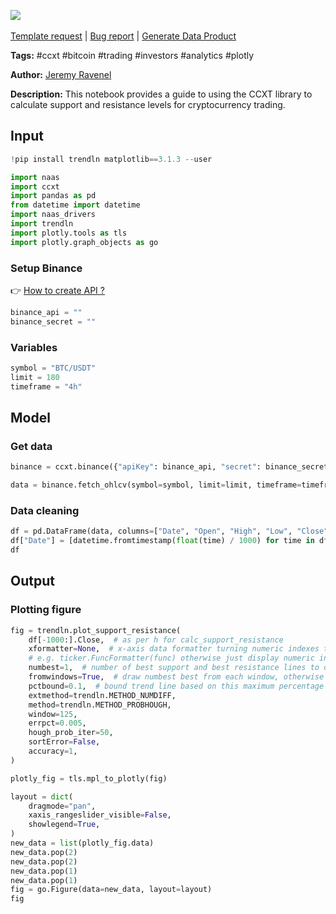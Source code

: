 <a href="https://app.naas.ai/user-redirect/naas/downloader?url=https://raw.githubusercontent.com/jupyter-naas/awesome-notebooks/master/CCXT/CCXT_Calculate_Support_and_Resistance.ipynb" target="_parent"><img src="https://naasai-public.s3.eu-west-3.amazonaws.com/open_in_naas.svg"/></a><br><br><a href="https://github.com/jupyter-naas/awesome-notebooks/issues/new?assignees=&labels=&template=template-request.md&title=Tool+-+Action+of+the+notebook+">Template request</a> | <a href="https://github.com/jupyter-naas/awesome-notebooks/issues/new?assignees=&labels=bug&template=bug_report.md&title=CCXT+-+Calculate+Support+and+Resistance:+Error+short+description">Bug report</a> | <a href="https://app.naas.ai/user-redirect/naas/downloader?url=https://raw.githubusercontent.com/jupyter-naas/awesome-notebooks/master/Naas/Naas_Start_data_product.ipynb" target="_parent">Generate Data Product</a>

**Tags:** #ccxt #bitcoin #trading #investors #analytics #plotly

**Author:** [Jeremy Ravenel](https://www.linkedin.com/in/ACoAAAJHE7sB5OxuKHuzguZ9L6lfDHqw--cdnJg/)

**Description:** This notebook provides a guide to using the CCXT library to calculate support and resistance levels for cryptocurrency trading.

## Input


```python
!pip install trendln matplotlib==3.1.3 --user
```


```python
import naas
import ccxt
import pandas as pd
from datetime import datetime
import naas_drivers
import trendln
import plotly.tools as tls
import plotly.graph_objects as go
```

### Setup Binance
👉 <a href='https://www.binance.com/en/support/faq/360002502072'>How to create API ?</a>


```python
binance_api = ""
binance_secret = ""
```

### Variables


```python
symbol = "BTC/USDT"
limit = 180
timeframe = "4h"
```

## Model

### Get data


```python
binance = ccxt.binance({"apiKey": binance_api, "secret": binance_secret})

data = binance.fetch_ohlcv(symbol=symbol, limit=limit, timeframe=timeframe)
```

### Data cleaning


```python
df = pd.DataFrame(data, columns=["Date", "Open", "High", "Low", "Close", "Volume"])
df["Date"] = [datetime.fromtimestamp(float(time) / 1000) for time in df["Date"]]
df
```

## Output

### Plotting figure


```python
fig = trendln.plot_support_resistance(
    df[-1000:].Close,  # as per h for calc_support_resistance
    xformatter=None,  # x-axis data formatter turning numeric indexes to display output
    # e.g. ticker.FuncFormatter(func) otherwise just display numeric indexes
    numbest=1,  # number of best support and best resistance lines to display
    fromwindows=True,  # draw numbest best from each window, otherwise draw numbest across whole range
    pctbound=0.1,  # bound trend line based on this maximum percentage of the data range above the high or below the low
    extmethod=trendln.METHOD_NUMDIFF,
    method=trendln.METHOD_PROBHOUGH,
    window=125,
    errpct=0.005,
    hough_prob_iter=50,
    sortError=False,
    accuracy=1,
)
```


```python
plotly_fig = tls.mpl_to_plotly(fig)
```


```python
layout = dict(
    dragmode="pan",
    xaxis_rangeslider_visible=False,
    showlegend=True,
)
new_data = list(plotly_fig.data)
new_data.pop(2)
new_data.pop(2)
new_data.pop(1)
new_data.pop(1)
fig = go.Figure(data=new_data, layout=layout)
fig
```
